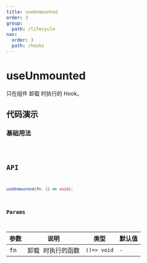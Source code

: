 ```yaml
---
title: useUnmounted
order: 3
group:
  path: /lifecycle
nav:
  order: 3
  path: /hooks
---
```


# useUnmounted

只在组件 卸载 时执行的 Hook。

## 代码演示

### 基础用法

<code src="./demos/basic1.tsx" />

## API

```ts
useUnmounted(fn: () => void);
```

### Params

| 参数 | 说明              | 类型        | 默认值 |
| ---- | ----------------- | ----------- | ------ |
| fn   | 卸载 时执行的函数 | `()=> void` | -      |
